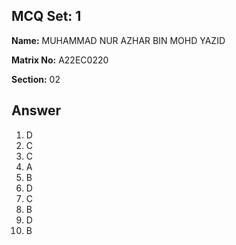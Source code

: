 ## MCQ Set: 1

**Name:** MUHAMMAD NUR AZHAR BIN MOHD YAZID

**Matrix No:** A22EC0220

**Section:** 02

## Answer 
1. D
2. C
3. C
4. A
5. B
6. D
7. C
8. B
9. D
10. B
